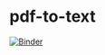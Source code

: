 # pdf-to-text
[![Binder](https://mybinder.org/badge_logo.svg)](https://mybinder.org/v2/gh/Programming-Legend-Saalima07/pdf-to-text/HEAD?labpath=pdf-to-text)

